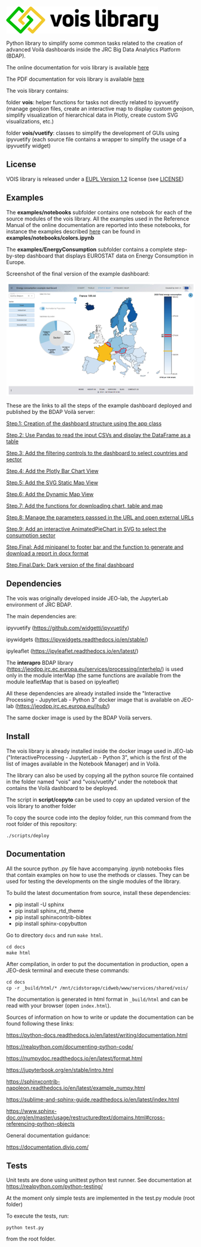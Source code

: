 ![logo](./docs/figures/vois_horizontal_small.png)

Python library to simplify some common tasks related to the creation of advanced Voilà dashboards inside the JRC Big Data Analytics Platform (BDAP).

The online documentation for vois library is available [here](https://vois.readthedocs.io/en/latest/1_intro.html)

The PDF documentation for vois library is available [here](https://vois.readthedocs.io/_/downloads/en/latest/pdf/)

The vois library contains:

folder **vois**: helper functions for tasks not directly related to ipyvuetify (manage geojson files, create an interactive map to display custom geojson, simplify visualization of hierarchical data in Plotly, create custom SVG visualizations, etc.)

folder **vois/vuetify**: classes to simplify the development of GUIs using ipyvuetify (each source file contains a wrapper to simplify the usage of a ipyvuetify widget)


## License

VOIS library is released under a
[EUPL Version 1.2](https://joinup.ec.europa.eu/collection/eupl/eupl-text-eupl-12) license (see
[LICENSE](LICENSE))


## Examples

The **examples/notebooks** subfolder contains one notebook for each of the source modules of the vois library. All the examples used in the Reference Manual of the online documentation are reported into these notebooks, for instance the examples described [here](https://vois.readthedocs.io/en/latest/3.1_referenceGeneral.html#module-colors) can be found in **examples/notebooks/colors.ipynb**

The **examples/EnergyConsumption** subfolder contains a complete step-by-step dashboard that displays EUROSTAT data on Energy Consumption in Europe.

Screenshot of the final version of the example dashboard:

![screenshot](./docs/figures/EnergyConsumptionScreenshot.png)

These are the links to all the steps of the example dashboard deployed and published by the BDAP Voilà server:

[Step.1: Creation of the dashboard structure using the app class](https://jeodpp.jrc.ec.europa.eu/eu/dashboard/voila/render/Vaas/EnergyConsumption/EnergyConsumption.1.ipynb)

[Step.2: Use Pandas to read the input CSVs and display the DataFrame as a table](https://jeodpp.jrc.ec.europa.eu/eu/dashboard/voila/render/Vaas/EnergyConsumption/EnergyConsumption.2.ipynb)

[Step.3: Add the filtering controls to the dashboard to select countries and sector](https://jeodpp.jrc.ec.europa.eu/eu/dashboard/voila/render/Vaas/EnergyConsumption/EnergyConsumption.3.ipynb)

[Step.4: Add the Plotly Bar Chart View](https://jeodpp.jrc.ec.europa.eu/eu/dashboard/voila/render/Vaas/EnergyConsumption/EnergyConsumption.4.ipynb)

[Step.5: Add the SVG Static Map View](https://jeodpp.jrc.ec.europa.eu/eu/dashboard/voila/render/Vaas/EnergyConsumption/EnergyConsumption.5.ipynb)

[Step.6: Add the Dynamic Map View](https://jeodpp.jrc.ec.europa.eu/eu/dashboard/voila/render/Vaas/EnergyConsumption/EnergyConsumption.6.ipynb)

[Step.7: Add the functions for downloading chart, table and map](https://jeodpp.jrc.ec.europa.eu/eu/dashboard/voila/render/Vaas/EnergyConsumption/EnergyConsumption.7.ipynb)

[Step.8: Manage the parameters passsed in the URL and open external URLs](https://jeodpp.jrc.ec.europa.eu/eu/dashboard/voila/render/Vaas/EnergyConsumption/EnergyConsumption.8.ipynb)

[Step.9: Add an interactive AnimatedPieChart in SVG to select the consumption sector](https://jeodpp.jrc.ec.europa.eu/eu/dashboard/voila/render/Vaas/EnergyConsumption/EnergyConsumption.9.ipynb)

[Step.Final: Add minipanel to footer bar and the function to generate and download a report in docx format](https://jeodpp.jrc.ec.europa.eu/eu/dashboard/voila/render/Vaas/EnergyConsumption/EnergyConsumption.Final.ipynb)

[Step.Final.Dark: Dark version of the final dashboard](https://jeodpp.jrc.ec.europa.eu/eu/dashboard/voila/render/Vaas/EnergyConsumption/EnergyConsumption.Final.ThemeDark.ipynb)


## Dependencies

The vois was originally developed inside JEO-lab, the JupyterLab environment of JRC BDAP.

The main dependencies are:

ipyvuetify (https://github.com/widgetti/ipyvuetify)

ipywidgets (https://ipywidgets.readthedocs.io/en/stable/)

ipyleaflet (https://ipyleaflet.readthedocs.io/en/latest/)

The **interapro** BDAP library (https://jeodpp.jrc.ec.europa.eu/services/processing/interhelp/) is used only in the module interMap (the same functions are available from the module leafletMap that is based on ipyleaflet)

All these dependencies are already installed inside the "Interactive Processing - JupyterLab - Python 3" docker image that is available on JEO-lab (https://jeodpp.jrc.ec.europa.eu/jhub/)

The same docker image is used by the BDAP Voilà servers.


## Install

The vois library is already installed inside the docker image used in JEO-lab ("InteractiveProcessing - JupyterLab - Python 3", which is the first of the list of images available in the Notebook Manager) and in Voilà.

The library can also be used by copying all the python source file contained in the folder named "vois" and "vois/vuetify" under the notebook that contains the Voilà dashboard to be deployed. 

The script in **script/copyto** can be used to copy an updated version of the vois library to another folder

To copy the source code into the deploy folder, run this command from the root folder of this repository:

```
./scripts/deploy
```


## Documentation

All the source python .py file have accompanying .ipynb notebooks files that contain examples on how to use the methods or classes. They can be used for testing the developments on the single modules of the library.

To build the latest documentation from source, install these dependencies:

* pip install -U sphinx
* pip install sphinx_rtd_theme
* pip install sphinxcontrib-bibtex
* pip install sphinx-copybutton

Go to directory `docs` and run `make html`.

```
cd docs
make html
```

After compilation, in order to put the documentation in production, open a JEO-desk terminal and execute these commands:


```
cd docs
cp -r _build/html/* /mnt/cidstorage/cidweb/www/services/shared/vois/
```


The documentation is generated in html format in `_build/html` and can be read with your browser (open `index.html`).

Sources of information on how to write or update the documentation can be found following these links:

https://python-docs.readthedocs.io/en/latest/writing/documentation.html

https://realpython.com/documenting-python-code/

https://numpydoc.readthedocs.io/en/latest/format.html

https://jupyterbook.org/en/stable/intro.html

https://sphinxcontrib-napoleon.readthedocs.io/en/latest/example_numpy.html

https://sublime-and-sphinx-guide.readthedocs.io/en/latest/index.html

https://www.sphinx-doc.org/en/master/usage/restructuredtext/domains.html#cross-referencing-python-objects

General documentation guidance:

https://documentation.divio.com/


## Tests

Unit tests are done using unittest python test runner. See documentation at https://realpython.com/python-testing/

At the moment only simple tests are implemented in the test.py module (root folder)

To execute the tests, run:

```
python test.py
```

from the root folder.
